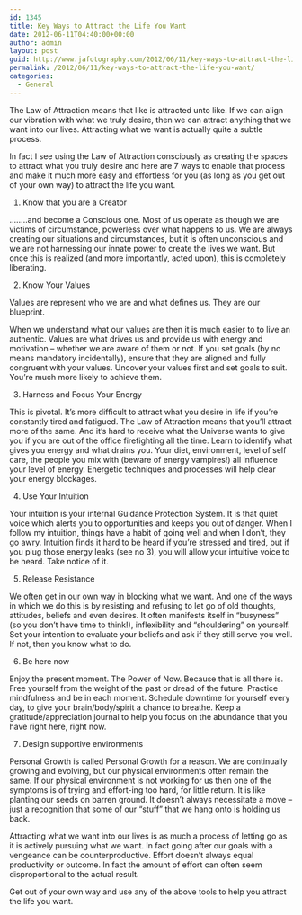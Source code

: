 ```yaml
---
id: 1345
title: Key Ways to Attract the Life You Want
date: 2012-06-11T04:40:00+00:00
author: admin
layout: post
guid: http://www.jafotography.com/2012/06/11/key-ways-to-attract-the-life-you-want/
permalink: /2012/06/11/key-ways-to-attract-the-life-you-want/
categories:
  - General
---
```

The Law of Attraction means that like is attracted unto like. If we can align our vibration with what we truly desire, then we can attract anything that we want into our lives. Attracting what we want is actually quite a subtle process.

In fact I see using the Law of Attraction consciously as creating the spaces to attract what you truly desire and here are 7 ways to enable that process and make it much more easy and effortless for you (as long as you get out of your own way) to attract the life you want.

1. Know that you are a Creator
  
&#8230;&#8230;..and become a Conscious one. Most of us operate as though we are victims of circumstance, powerless over what happens to us. We are always creating our situations and circumstances, but it is often unconscious and we are not harnessing our innate power to create the lives we want. But once this is realized (and more importantly, acted upon), this is completely liberating.
  
2. Know Your Values

Values are represent who we are and what defines us. They are our blueprint.

When we understand what our values are then it is much easier to to live an authentic. Values are what drives us and provide us with energy and motivation &#8211; whether we are aware of them or not. If you set goals (by no means mandatory incidentally), ensure that they are aligned and fully congruent with your values. Uncover your values first and set goals to suit. You&#8217;re much more likely to achieve them.

3. Harness and Focus Your Energy

This is pivotal. It&#8217;s more difficult to attract what you desire in life if you&#8217;re constantly tired and fatigued. The Law of Attraction means that you&#8217;ll attract more of the same. And it&#8217;s hard to receive what the Universe wants to give you if you are out of the office firefighting all the time. Learn to identify what gives you energy and what drains you. Your diet, environment, level of self care, the people you mix with (beware of energy vampires!) all influence your level of energy. Energetic techniques and processes will help clear your energy blockages.

4. Use Your Intuition

Your intuition is your internal Guidance Protection System. It is that quiet voice which alerts you to opportunities and keeps you out of danger. When I follow my intuition, things have a habit of going well and when I don&#8217;t, they go awry. Intuition finds it hard to be heard if you&#8217;re stressed and tired, but if you plug those energy leaks (see no 3), you will allow your intuitive voice to be heard. Take notice of it.

5. Release Resistance

We often get in our own way in blocking what we want. And one of the ways in which we do this is by resisting and refusing to let go of old thoughts, attitudes, beliefs and even desires. It often manifests itself in &#8220;busyness&#8221; (so you don&#8217;t have time to think!), inflexibility and &#8220;shouldering&#8221; on yourself. Set your intention to evaluate your beliefs and ask if they still serve you well. If not, then you know what to do.

6. Be here now

Enjoy the present moment. The Power of Now. Because that is all there is. Free yourself from the weight of the past or dread of the future. Practice mindfulness and be in each moment. Schedule downtime for yourself every day, to give your brain/body/spirit a chance to breathe. Keep a gratitude/appreciation journal to help you focus on the abundance that you have right here, right now.

7. Design supportive environments

Personal Growth is called Personal Growth for a reason. We are continually growing and evolving, but our physical environments often remain the same. If our physical environment is not working for us then one of the symptoms is of trying and effort-ing too hard, for little return. It is like planting our seeds on barren ground. It doesn&#8217;t always necessitate a move &#8211; just a recognition that some of our &#8220;stuff&#8221; that we hang onto is holding us back.

Attracting what we want into our lives is as much a process of letting go as it is actively pursuing what we want. In fact going after our goals with a vengeance can be counterproductive. Effort doesn&#8217;t always equal productivity or outcome. In fact the amount of effort can often seem disproportional to the actual result.

Get out of your own way and use any of the above tools to help you attract the life you want.
